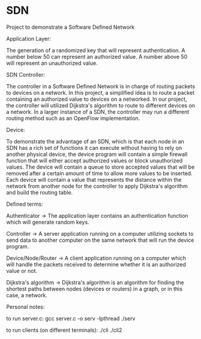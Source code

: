 # SDN
Project to demonstrate a Software Defined Network

Application Layer:

The generation of a randomized key that will represent authentication. A number below 50 can represent an authorized value. A number above 50 will represent an unauthorized value.

SDN Controller:


The controller in a Software Defined Network is in charge of routing packets to devices on a network. In this project, a simplified idea is to route a packet containing an authorized value to devices on a networked. In our project, the controller will utilized Dijkstra's algorithm to route to different devices on a network. In a larger instance of a SDN, the controller may run a different routing method such as an OpenFlow implementation.


Device:

To demonstrate the advantage of an SDN, which is that each node in an SDN has a rich set of functions it can execute without having to rely on another physical device, the device program will contain a simple firewall function that will either accept authorized values or block unauthorized values. The device will contain a queue to store accepted values that will be removed after a certain amount of time to allow more values to be inserted. Each device will contain a value that represents the distance within the network from another node for the controller to apply Dijkstra's algorithm and build the routing table.


Defined terms:

Authenticator ->  The application layer contains an authentication function which will generate random keys.

Controller -> A server application running on a computer utilizing sockets to send data to another computer on the same network that will run the device program.

Device/Node/Router -> A client application running on a computer which will handle the packets received to determine whether it is an authorized value or not.

Dijkstra's algorithm -> Dijkstra's algorithm is an algorithm for finding the shortest paths between nodes (devices or routers) in a graph, or in this case, a network.


Personal notes:

to run server.c:
gcc server.c -o serv -lpthread
./serv


to run clients (on different terminals):
./cli
./cli2
